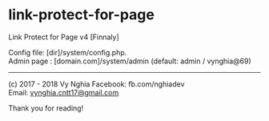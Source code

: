 # link-protect-for-page
Link Protect for Page v4 [Finnaly]

Config file: [dir]/system/config.php.<br>
Admin page : [domain.com]/system/admin (default: admin / vynghia@69)

---
(c) 2017 - 2018 Vy Nghia
Facebook: fb.com/nghiadev<br>
Email: vynghia.cntt17@gmail.com


Thank you for reading!
